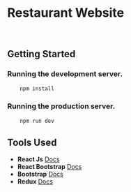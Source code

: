 # Restaurant Website


<br/>


## Getting Started


### Running the development server.

```bash
    npm install
```

### Running the production server.

```bash
    npm run dev
```

## Tools Used

- **React Js** [Docs](https://react.dev/learn)
- **React Bootstrap** [Docs](https://react-bootstrap.netlify.app/docs/getting-started/introduction)
- **Bootstrap** [Docs](https://getbootstrap.com/docs/5.3/getting-started/introduction/)
- **Redux** [Docs](https://redux.js.org/introduction/getting-started)
